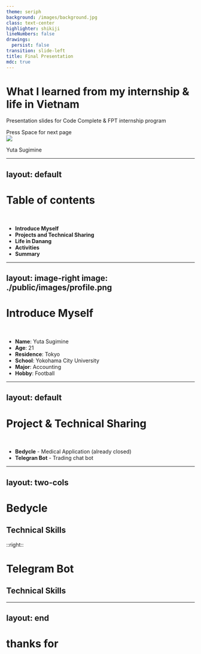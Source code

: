```yaml
---
theme: seriph
background: /images/background.jpg
class: text-center
highlighter: shikiji
lineNumbers: false
drawings:
  persist: false
transition: slide-left
title: Final Presentation
mdc: true
---
```


# What I learned from my internship & life in Vietnam

<p class="pt-2">
    Presentation slides for Code Complete & FPT internship program
</p>

<div class="pt-12">
  <span @click="$slidev.nav.next" class="px-2 py-1 rounded cursor-pointer" hover="bg-white bg-opacity-10">
    Press Space for next page <carbon:arrow-right class="inline"/>
  </span>
</div>

<div class="absolute bottom-0 right-0 mr-4 mb-4 flex items-center">
  <img class="w-8 h-8 rounded-full" src="/images/profile_icon.png">
  <p class="ml-2">Yuta Sugimine</p>
</div>

---
layout: default
---

# Table of contents

<br />

- **Introduce Myself**
- **Projects and Technical Sharing**
- **Life in Danang**
- **Activities**
- **Summary**


---
layout: image-right
image: ./public/images/profile.png
---

# Introduce Myself

<br />

- **Name**: Yuta Sugimine
- **Age**: 21
- **Residence**: Tokyo
- **School**: Yokohama City University
- **Major**: Accounting
- **Hobby**: Football

---
layout: default
---

# Project & Technical Sharing

<br />

- **Bedycle** - Medical Application (already closed)
- **Telegran Bot** - Trading chat bot

---
layout: two-cols
---

# <mdi-medication /> Bedycle

## Technical Skills


::right::

# <logos-Bitcoin /> Telegram Bot

## Technical Skills

<style>
h1 {

}
</style>

---
layout: end
---

# thanks for